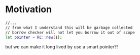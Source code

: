 # Motivation

```sh
//...
// from what I understand this will be garbage collected
// borrow checker will not let you borrow it out of scope
let pointer = RC::new(1);
```

but we can make it long lived by use a smart pointer?!
